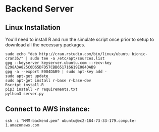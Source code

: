 # Backend Server

## Linux Installation
You'll need to install R and run the simulate script once prior to setup to download all the necessary packages.
```
sudo echo "deb http://cran.rstudio.com/bin/linux/ubuntu bionic-cran35/" | sudo tee -a /etc/apt/sources.list
gpg --keyserver keyserver.ubuntu.com --recv-key E298A3A825C0D65DFD57CBB651716619E084DAB9
gpg -a --export E084DAB9 | sudo apt-key add -
sudo apt-get update
sudo apt-get install r-base r-base-dev
Rscript install.R 
pip3 install -r requirements.txt
python3 server.py
```

## Connect to AWS instance:
```
ssh -i "MMM-backend.pem" ubuntu@ec2-184-73-33-179.compute-1.amazonaws.com
```